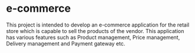 # e-commerce

This project is intended to develop an e-commerce application for the retail store which is capable to sell the products of the vendor. This application has various features such as Product management, Price management, Delivery management and Payment gateway etc.
